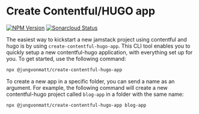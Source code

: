 # Create Contentful/HUGO app

[![NPM Version][npm-image]][npm-url] [![Sonarcloud Status][sonarcloud-image]][sonarcloud-url]

The easiest way to kickstart a new jamstack project using contentful and hugo is by using `create-contentful-hugo-app`.
This CLI tool enables you to quickly setup a new contentful-hugo application, with everything set up for you.
To get started, use the following command:

```bash
npx @jungvonmatt/create-contentful-hugo-app
```

To create a new app in a specific folder, you can send a name as an argument. For example, the following command will create a new contentful-hugo project called `blog-app` in a folder with the same name:

```bash
npx @jungvonmatt/create-contentful-hugo-app blog-app
```

[npm-url]: https://www.npmjs.com/package/@jungvonmatt/create-contentful-hugo-app
[npm-image]: https://img.shields.io/npm/v/@jungvonmatt/create-contentful-hugo-app.svg
[sonarcloud-url]: https://sonarcloud.io/dashboard?id=jungvonmatt_create-contentful-hugo-app
[sonarcloud-image]: https://sonarcloud.io/api/project_badges/measure?project=jungvonmatt_create-contentful-hugo-app&metric=alert_status
